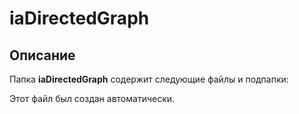 # iaDirectedGraph

## Описание
Папка **iaDirectedGraph** содержит следующие файлы и подпапки:

Этот файл был создан автоматически.
